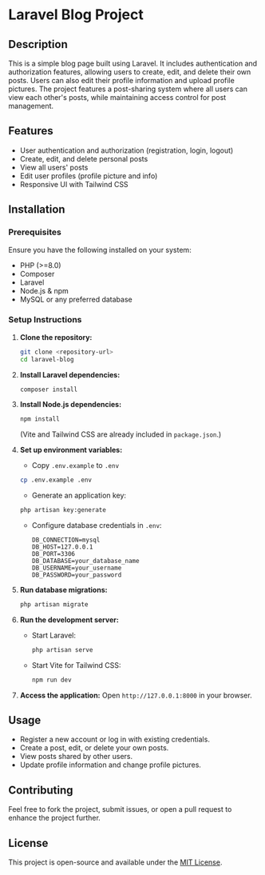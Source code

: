 # Laravel Blog Project

## Description
This is a simple blog page built using Laravel. It includes authentication and authorization features, allowing users to create, edit, and delete their own posts. Users can also edit their profile information and upload profile pictures. The project features a post-sharing system where all users can view each other's posts, while maintaining access control for post management.

## Features
- User authentication and authorization (registration, login, logout)
- Create, edit, and delete personal posts
- View all users' posts
- Edit user profiles (profile picture and info)
- Responsive UI with Tailwind CSS

## Installation
### Prerequisites
Ensure you have the following installed on your system:
- PHP (>=8.0)
- Composer
- Laravel
- Node.js & npm
- MySQL or any preferred database

### Setup Instructions
1. **Clone the repository:**
   ```bash
   git clone <repository-url>
   cd laravel-blog
   ```

2. **Install Laravel dependencies:**
   ```bash
   composer install
   ```

3. **Install Node.js dependencies:**
   ```bash
   npm install
   ```
   (Vite and Tailwind CSS are already included in `package.json`.)

4. **Set up environment variables:**
   - Copy `.env.example` to `.env`
   ```bash
   cp .env.example .env
   ```
   - Generate an application key:
   ```bash
   php artisan key:generate
   ```
   - Configure database credentials in `.env`:
     ```env
     DB_CONNECTION=mysql
     DB_HOST=127.0.0.1
     DB_PORT=3306
     DB_DATABASE=your_database_name
     DB_USERNAME=your_username
     DB_PASSWORD=your_password
     ```

5. **Run database migrations:**
   ```bash
   php artisan migrate
   ```

6. **Run the development server:**
   - Start Laravel:
     ```bash
     php artisan serve
     ```
   - Start Vite for Tailwind CSS:
     ```bash
     npm run dev
     ```

7. **Access the application:**
   Open `http://127.0.0.1:8000` in your browser.

## Usage
- Register a new account or log in with existing credentials.
- Create a post, edit, or delete your own posts.
- View posts shared by other users.
- Update profile information and change profile pictures.

## Contributing
Feel free to fork the project, submit issues, or open a pull request to enhance the project further.

## License
This project is open-source and available under the [MIT License](LICENSE).

